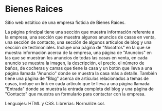 # Bienes Raices
Sitio web estático de una empresa ficticia de Bienes Raíces.

La página principal tiene una sección que muestra información referente a la empresa, una sección que muestra algunos anuncios de casas en venta, una sección de contacto, una sección de algunos artículos de blog y una sección de testimoniales. Incluye una página de "Nosotros" en la que se muestra información acerca de la empresa, una página de "Anuncios" en las que se muestran los anuncios de todas las casas en venta, en cada anuncio se muestra la imagen, la descripción, el precio, el número de baños, de cocheras y camas que tiene la casa y un botón que lleva a una página llamada "Anuncio" donde se muestra la casa más a detalle. También tiene una página de "Blog" acerca de artículos relacionados a temas de casas, incluye un link en cada artículo que te lleva a una página llamada "Entrada" donde se muestra la entrada completa del blog y una página de "Contacto" que muestra un formulario para contactar con la empresa.

Lenguajes: HTML y CSS.
Librerías: Normalize.css
